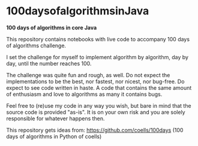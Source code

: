 # 100daysofalgorithmsinJava

<strong>100 days of algorithms in core Java</strong>

This repository contains notebooks with live code to accompany 100 days of algorithms challenge.

I set the challenge for myself to implement algorithm by algorithm, day by day, until the number reaches 100.

The challenge was quite fun and rough, as well. Do not expect the implementations to be the best, nor fastest, nor nicest, nor bug-free. Do expect to see code written in haste. A code that contains the same amount of enthusiasm and love to algorithms as many it contains bugs.

Feel free to (re)use my code in any way you wish, but bare in mind that the source code is provided "as-is". It is on your own risk and you are solely responsible for whatever happens then.

This repository gets ideas from: https://github.com/coells/100days (100 days of algorithms in Python of coells)
